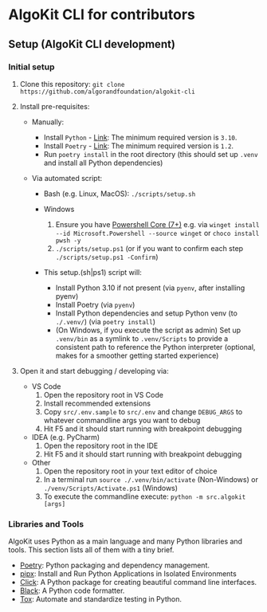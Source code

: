# AlgoKit CLI for contributors

## Setup (AlgoKit CLI development)

### Initial setup

1. Clone this repository: `git clone https://github.com/algorandfoundation/algokit-cli`
2. Install pre-requisites:

   - Manually:
     - Install `Python` - [Link](https://www.python.org/downloads/): The minimum required version is `3.10`.
     - Install `Poetry` - [Link](https://python-poetry.org/docs/#installation): The minimum required version is `1.2`.
     - Run `poetry install` in the root directory (this should set up `.venv` and install all Python dependencies)
   - Via automated script:

     - Bash (e.g. Linux, MacOS): `./scripts/setup.sh`
     - Windows

       1. Ensure you have [Powershell Core (7+)](https://learn.microsoft.com/en-us/powershell/scripting/install/installing-powershell-on-windows?view=powershell-7.2) e.g. via `winget install --id Microsoft.Powershell --source winget` or `choco install pwsh -y`
       2. `./scripts/setup.ps1` (or if you want to confirm each step `./scripts/setup.ps1 -Confirm`)

     - This setup.(sh|ps1) script will:

       - Install Python 3.10 if not present (via `pyenv`, after installing pyenv)
       - Install Poetry (via `pyenv`)
       - Install Python dependencies and setup Python venv (to `./.venv/`) (via `poetry install`)
       - (On Windows, if you execute the script as admin) Set up `.venv/bin` as a symlink to `.venv/Scripts` to provide a consistent path to reference the Python interpreter (optional, makes for a smoother getting started experience)

3. Open it and start debugging / developing via:

   - VS Code
     1. Open the repository root in VS Code
     2. Install recommended extensions
     3. Copy `src/.env.sample` to `src/.env` and change `DEBUG_ARGS` to whatever commandline args you want to debug
     4. Hit F5 and it should start running with breakpoint debugging
   - IDEA (e.g. PyCharm)
     1. Open the repository root in the IDE
     2. Hit F5 and it should start running with breakpoint debugging
   - Other
     1. Open the repository root in your text editor of choice
     2. In a terminal run `source ./.venv/bin/activate` (Non-Windows) or `./venv/Scripts/Activate.ps1` (Windows)
     3. To execute the commandline execute: `python -m src.algokit [args]`

### Libraries and Tools

AlgoKit uses Python as a main language and many Python libraries and tools. This section lists all of them with a tiny brief.

- [Poetry](https://python-poetry.org/): Python packaging and dependency management.
- [pipx](https://github.com/pypa/pipx): Install and Run Python Applications in Isolated Environments
- [Click](https://palletsprojects.com/p/click/): A Python package for creating beautiful command line interfaces.
- [Black](https://github.com/psf/black): A Python code formatter.
- [Tox](https://tox.wiki/en/latest/): Automate and standardize testing in Python.
